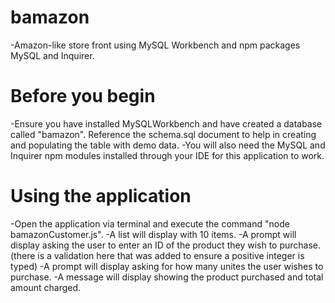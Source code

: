 # bamazon
-Amazon-like store front using MySQL Workbench and npm packages MySQL and Inquirer.

# Before you begin
-Ensure you have installed MySQLWorkbench and have created a database called "bamazon".  Reference the schema.sql document to help in creating and populating the table with demo data. 
-You will also need the MySQL and Inquirer npm modules installed through your IDE for this application to work. 

# Using the application
-Open the application via terminal and execute the command "node bamazonCustomer.js".
-A list will display with 10 items.
-A prompt will display asking the user to enter an ID of the product they wish to purchase. (there is a validation here that was added to ensure a positive integer is typed)
-A prompt will display asking for how many unites the user wishes to purchase. 
-A message will display showing the product purchased and total amount charged.

